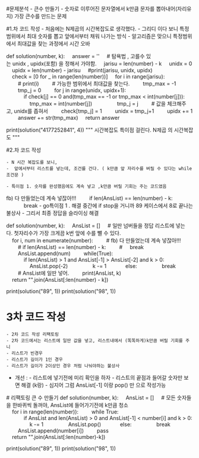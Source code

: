 #문제분석 - 큰수 만들기 - 숫자로 이루어진 문자열에서 k만큼 문자를 뽑아내어(자리유지) 가장 큰수를 만드는 문제

#1.차 코드 작성 - 처음에는 N제곱의 시간복잡도로 생각했다. - 그리디 이다 보니 특정 범위에서 최대 숫자를 뽑고 앞에서부터 채워 나가는 방식 - 알고리즘은 맞으니 특정범위에서 최대값을 찾는 과정에서 시간 오바

def solution(number, k):
    answer = ''
    # 탐욕법 , 고를수 있는 unidx , upidx(포함) 을 정해서 가야함.
    jarisu = len(number) - k
    unidx = 0
    upidx = len(number) - jarisu
    #print(jarisu, unidx, upidx)
    check = [0 for _ in range(len(number))]
    for i in range(jarisu):
        # print(i)
        # 가능한 범위에서 최대값을 찾는다.
        tmp_max = -1
        tmp_j = 0
        for j in range(unidx, upidx+1):
            if check[j] == 0 and(tmp_max == -1 or tmp_max < int(number[j])):
                tmp_max = int(number[j])
                tmp_j = j
        # 값을 체크해주고, unidx를 좁혀서
        check[tmp_j] = 1
        unidx = tmp_j+1
        upidx += 1
        answer += str(tmp_max)
    return answer

print(solution("4177252841", 4))
"""
시간복잡도 특이점 걸린다.
N제곱 의 시간복잡도
"""

#2.차 코드 작성

    - N 시간 복잡도를 보니,
    -  앞에서부터 리스트를 넣는데, 조건를 건다. ( k만큼 앞 자리수를 버릴 수 있다는 while 조건문 )

    - 특이점 1. 숫자를 완성했음에도 계속 넣고 ,k만큼 버릴 기회는 주는 코드였음

fb) 다 만들었는데 계속 넣잖아!!!
        if len(AnsList) == len(number) - k:
            break - go특이점 1 . 해결 중간에 if stop을 거니까 89 케이스에서 8로 끝나는 불상사 - 그리서 최종 정답을 슬라이싱 해결

def solution(number, k):
    AnsList = []
    # 일딴 넘버들을 정답 리스트에 넣는다. 첫자리수가 가장 크게끔 k번 앞에 수를 뺄 수 있다.
    for i, num in enumerate(number):
        # fb) 다 만들었는데 계속 넣잖아!!!
        # if len(AnsList) == len(number) - k:
        #     break
        AnsList.append(num)
        while(True):
            if len(AnsList) > 1 and AnsList[-1] > AnsList[-2] and k > 0:
                AnsList.pop(-2)
                k -= 1
            else:
                break
        # AnsList에 일딴 넣어.
        print(AnsList, k)
    return "".join(AnsList[:len(number) - k])

print(solution("89", 1))
print(solution("98", 1))

# 3차 코드 작성

    - 2차 코드 작성 리팩토링
    - 2차 코드에서는 리스트에 일딴 값을 넣고, 리스트내에서 (똑똑하게)k만큼 버릴 기회를 주니
    - 리스트가 빈경우
    - 리스트가 길이가 1인 경우
    - 리스트가 길이가 2이상인 경우 처럼 나눠야하는 불상사

- 개선 : - 리스트에 넣기전에 미리 확인을 하자 - 리스트의 끝점과 들어갈 숫자만 보면 해결 (k랑) - 심지어 그럼 AnsList[-1] 이랑 pop() 만 으로 작성가능

# 리팩토링 큰 수 만들기
def solution(number, k):
    AnsList = []
    # 모든 숫자들을 한바퀴씩 돌꺼야, AnsList에 들어가기전에 k만큼 청소
    for i in range(len(number)):
        while True:
            if AnsList and len(AnsList) > 0 and AnsList[-1] < number[i] and k > 0:
                k -= 1
                AnsList.pop()
            else:
                break
        AnsList.append(number[i])
        pass
    return "".join(AnsList[:len(number)-k])

print(solution("89", 1))
print(solution("98", 1))
